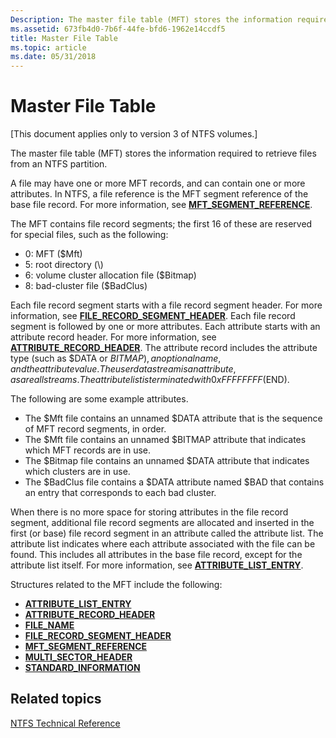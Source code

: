 ```yaml
---
Description: The master file table (MFT) stores the information required to retrieve files from an NTFS partition.
ms.assetid: 673fb4d0-7b6f-44fe-bfd6-1962e14ccdf5
title: Master File Table
ms.topic: article
ms.date: 05/31/2018
---
```


# Master File Table

\[This document applies only to version 3 of NTFS volumes.\]

The master file table (MFT) stores the information required to retrieve files from an NTFS partition.

A file may have one or more MFT records, and can contain one or more attributes. In NTFS, a file reference is the MFT segment reference of the base file record. For more information, see [**MFT\_SEGMENT\_REFERENCE**](mft-segment-reference.md).

The MFT contains file record segments; the first 16 of these are reserved for special files, such as the following:

-   0: MFT ($Mft)
-   5: root directory (\\)
-   6: volume cluster allocation file ($Bitmap)
-   8: bad-cluster file ($BadClus)

Each file record segment starts with a file record segment header. For more information, see [**FILE\_RECORD\_SEGMENT\_HEADER**](file-record-segment-header.md). Each file record segment is followed by one or more attributes. Each attribute starts with an attribute record header. For more information, see [**ATTRIBUTE\_RECORD\_HEADER**](attribute-record-header.md). The attribute record includes the attribute type (such as $DATA or $BITMAP), an optional name, and the attribute value. The user data stream is an attribute, as are all streams. The attribute list is terminated with 0xFFFFFFFF ($END).

The following are some example attributes.

-   The $Mft file contains an unnamed $DATA attribute that is the sequence of MFT record segments, in order.
-   The $Mft file contains an unnamed $BITMAP attribute that indicates which MFT records are in use.
-   The $Bitmap file contains an unnamed $DATA attribute that indicates which clusters are in use.
-   The $BadClus file contains a $DATA attribute named $BAD that contains an entry that corresponds to each bad cluster.

When there is no more space for storing attributes in the file record segment, additional file record segments are allocated and inserted in the first (or base) file record segment in an attribute called the attribute list. The attribute list indicates where each attribute associated with the file can be found. This includes all attributes in the base file record, except for the attribute list itself. For more information, see [**ATTRIBUTE\_LIST\_ENTRY**](attribute-list-entry.md).

Structures related to the MFT include the following:

-   [**ATTRIBUTE\_LIST\_ENTRY**](attribute-list-entry.md)
-   [**ATTRIBUTE\_RECORD\_HEADER**](attribute-record-header.md)
-   [**FILE\_NAME**](file-name.md)
-   [**FILE\_RECORD\_SEGMENT\_HEADER**](file-record-segment-header.md)
-   [**MFT\_SEGMENT\_REFERENCE**](mft-segment-reference.md)
-   [**MULTI\_SECTOR\_HEADER**](multi-sector-header.md)
-   [**STANDARD\_INFORMATION**](standard-information.md)

## Related topics

<dl> <dt>

[NTFS Technical Reference](http://go.microsoft.com/fwlink/p/?linkid=89389)
</dt> </dl>

 

 



